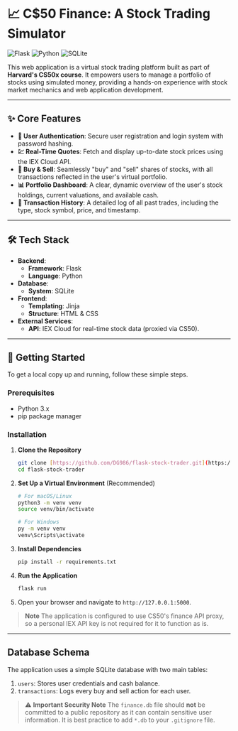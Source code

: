 # 📈 C$50 Finance: A Stock Trading Simulator

![Flask](https://img.shields.io/badge/Flask-000000?style=for-the-badge&logo=flask&logoColor=white)
![Python](https://img.shields.io/badge/Python-3776AB?style=for-the-badge&logo=python&logoColor=white)
![SQLite](https://img.shields.io/badge/SQLite-003B57?style=for-the-badge&logo=sqlite&logoColor=white)

This web application is a virtual stock trading platform built as part of **Harvard's CS50x course**. It empowers users to manage a portfolio of stocks using simulated money, providing a hands-on experience with stock market mechanics and web application development.

---

## ✨ Core Features

* **👤 User Authentication**: Secure user registration and login system with password hashing.
* **💹 Real-Time Quotes**: Fetch and display up-to-date stock prices using the IEX Cloud API.
* **💸 Buy & Sell**: Seamlessly "buy" and "sell" shares of stocks, with all transactions reflected in the user's virtual portfolio.
* **📊 Portfolio Dashboard**: A clear, dynamic overview of the user's stock holdings, current valuations, and available cash.
* **📜 Transaction History**: A detailed log of all past trades, including the type, stock symbol, price, and timestamp.

---

## 🛠️ Tech Stack

* **Backend**:
    * **Framework**: Flask
    * **Language**: Python
* **Database**:
    * **System**: SQLite
* **Frontend**:
    * **Templating**: Jinja
    * **Structure**: HTML & CSS
* **External Services**:
    * **API**: IEX Cloud for real-time stock data (proxied via CS50).

---

## 🚀 Getting Started

To get a local copy up and running, follow these simple steps.

### Prerequisites

* Python 3.x
* pip package manager

### Installation

1.  **Clone the Repository**
    ```bash
    git clone [https://github.com/DG986/flask-stock-trader.git](https://github.com/DG986/flask-stock-trader.git)
    cd flask-stock-trader
    ```

2.  **Set Up a Virtual Environment** (Recommended)
    ```bash
    # For macOS/Linux
    python3 -m venv venv
    source venv/bin/activate

    # For Windows
    py -m venv venv
    venv\Scripts\activate
    ```

3.  **Install Dependencies**
    ```bash
    pip install -r requirements.txt
    ```

4.  **Run the Application**
    ```bash
    flask run
    ```

5.  Open your browser and navigate to `http://127.0.0.1:5000`.

> **Note**
> The application is configured to use CS50's finance API proxy, so a personal IEX API key is not required for it to function as is.

---

## Database Schema

The application uses a simple SQLite database with two main tables:

1.  `users`: Stores user credentials and cash balance.
2.  `transactions`: Logs every buy and sell action for each user.

> ⚠️ **Important Security Note**
> The `finance.db` file should **not** be committed to a public repository as it can contain sensitive user information. It is best practice to add `*.db` to your `.gitignore` file.

